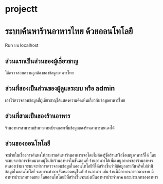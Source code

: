 # projectt
# ระบบค้นหาร้านอาหารไทย ด้วยออนโทโลยี
 Run บน localhost
 
 ## ส่วนแรกเป็นส่วนของผู้เชี่ยวชาญ
 ใช้ตรวจสอบความถูกต้องของข้อมูลอาหารไทย
 
 ## ส่วนที่สองเป็นส่วนของผู้ดูแลระบบ หรือ admin
 เอาไว้ตรวจสอบข้อมูลที่ผู้เชี่ยวชาญได้แสดงความคิดเห็นเกี่ยวกับข้อมูลอาหารไทย
 
 ## ส่วนที่สามเป็นของร้านอาหาร
 ร้านอาหารสามารถเข้ามาลงทะเบียนและเพิ่มข้อมูลของร้านอาหารตนเองได้
 
 ## ส่วนของออนโทโลยี
 จะช่วยในเรื่องการค้นหาให้สามารถค้นหาร้านอาหารเจอโดยไม่ต้องรู้ชื่อร้านหรือชื่อเมนูอาหารก็ได้ โดยระบบจะทำการจัดหมวดหมู่ในกับร้านอาหารในขั้นตอนที่ 
 ร้านอาหารได้เพิ่มเมนูอาหารของร้านอาหารตนเองเข้ามา ระบบจะทำการตรวจสอบข้อมูลในออนโทโลยีที่ได้สร้างขึ้นว่ามีข้อมูลตรงกันหรือไม่ถ้ามีข้อมูลในออนโทโลยี
 ระบบจะทำการจัดหมวดหมู่ในกับร้านอาหาร เช่น ร้านนี้มีอาหารภาคกลางขาย มีอาหารประเภททอดขาย โดยออนโทโลยยีที่สร้างขึ้นจะแบ่งเป็นอาหารประจำภาค และประเภทของอาหาร
 
 

